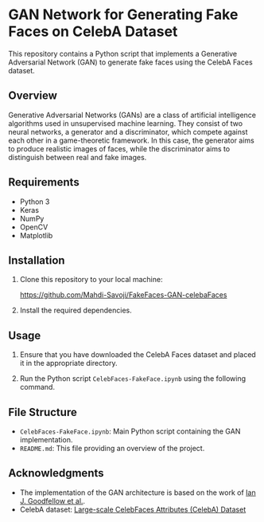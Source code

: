 # GAN Network for Generating Fake Faces on CelebA Dataset

This repository contains a Python script that implements a Generative Adversarial Network (GAN) to generate fake faces using the CelebA Faces dataset.

## Overview
Generative Adversarial Networks (GANs) are a class of artificial intelligence algorithms used in unsupervised machine learning. They consist of two neural networks, a generator and a discriminator, which compete against each other in a game-theoretic framework. In this case, the generator aims to produce realistic images of faces, while the discriminator aims to distinguish between real and fake images.

## Requirements
- Python 3
- Keras
- NumPy
- OpenCV
- Matplotlib

## Installation
1. Clone this repository to your local machine:

   https://github.com/Mahdi-Savoji/FakeFaces-GAN-celebaFaces

2. Install the required dependencies.

## Usage

1. Ensure that you have downloaded the CelebA Faces dataset and placed it in the appropriate directory.

2. Run the Python script `CelebFaces-FakeFace.ipynb` using the following command.


## File Structure
- `CelebFaces-FakeFace.ipynb`: Main Python script containing the GAN implementation.
- `README.md`: This file providing an overview of the project.

## Acknowledgments
- The implementation of the GAN architecture is based on the work of [Ian J. Goodfellow et al.](https://arxiv.org/abs/1406.2661).
- CelebA dataset: [Large-scale CelebFaces Attributes (CelebA) Dataset](http://mmlab.ie.cuhk.edu.hk/projects/CelebA.html)

